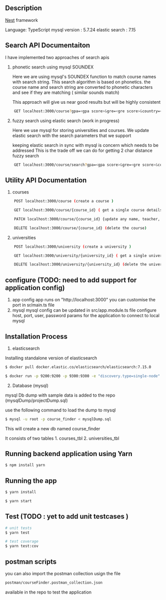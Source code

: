 

## Description

[Nest](https://github.com/nestjs/nest) framework 

Language: TypeScript
mysql version : 5.7.24
elastic search : 7.15
## Search API Documentaiton

I have implemented two approaches of search apis
 
 1. phonetic search using mysql SOUNDEX

    Here we are using mysql's SOUNDEX function to match course names with search string. This search algorithm is based on phonetics.
    the course name and search string are converted to phonetic characters and see if they are matching ( similar sounds match)

    This approach will give us near good results but will be highly consistent

```bash 
    GET localhost:3000/course?gpa=<gpa score>&gre=<gre score>&country=<country name>&name=<search string>[&size=<10>&after=<course id>]
```

 2. fuzzy search using elastic search (work in progress)

    Here we use mysql for storing universities and courses. 
    We update elastic search with the search parameters that we support

    keeping elastic search in sync with mysql is concern which needs to be addressed
    This is the trade off we can do for getting 2 char distance fuzzy search 

```bash
    GET localhost:3000/course/search?gpa=<gpa score>&gre=<gre score>&country=<country name>&name=<search string>[&size=<10>&after=<course id>]
```
## Utility API Documentation

1. courses 

```bash
    POST localhost:3000/course (create a course ) 

    GET localhost:3000/course/{course_id} ( get a single course details )

    PATCH localhost:3000/course/{course_id} {update any name, teacher, university of a course}

    DELETE localhost:3000/course/{course_id} (delete the course)
```

2. universities

```bash
    POST localhost:3000/university (create a university ) 

    GET localhost:3000/university/{university_id} ( get a single university details )

    DELETE localhost:3000/university/{university_id} (delete the university)
```

## configure (TODO: need to add support for application config)

1. app config 
    app runs on "http://localhost:3000" 
    you can customise the port in sr/main.ts file
2. mysql 
    mysql config can be updated in src/app.module.ts file
    configure host, port, user, password params for the application to connect to local mysql
## Installation Process

1. elasticsearch

Installing standalone version of elasticsearch

```bash
$ docker pull docker.elastic.co/elasticsearch/elasticsearch:7.15.0
```
```bash
$ docker run -p 9200:9200 -p 9300:9300 -e "discovery.type=single-node" docker.elastic.co/elasticsearch/elasticsearch:7.15.0
```

2. Database (mysql)

mysql Db dump with sample data is added to the repo (mysqlDump/projectDump.sql) 

use the following command to load the dump to mysql 

```bash
$ mysql -u root -p course_finder < mysqlDump.sql
```

This will create a new db named course_finder 

It consists of two tables
    1. courses_tbl
    2. universities_tbl
## Running backend application using Yarn

```bash
$ npm install yarn
```
## Running the app

```bash
$ yarn install

$ yarn start
```

## Test (TODO : yet to add unit testcases )

```bash
# unit tests
$ yarn test

# test coverage
$ yarn test:cov
```
## postman scripts

you can also import the postman collection usign the file 

```bash
postman/courseFinder.postman_collection.json 
```

available in the repo to test the application
